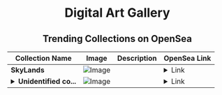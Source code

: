 <div align="center">

# Digital Art Gallery

## Trending Collections on OpenSea

| Collection Name                       | Image                                                                                     | Description                       | OpenSea Link                                                                                          |
|---------------------------------------|-------------------------------------------------------------------------------------------|-----------------------------------|--------------------------------------------------------------------------------------------------------|
| **SkyLands** | ![Image](https://i.seadn.io/s/raw/files/132857dde4c60b51583c58c26809f17d.png?w=500&auto=format?w=200&auto=format) |  | <details><summary>Link</summary>[SkyLands](https://opensea.io/collection/skylands-3)</details> |
| **<details><summary>Unidentified co...</summary>Unidentified contract 0497b925-dfd1-41ea-af01-5a87c3e8cce4</details>** | ![Image](https://i.seadn.io/s/raw/files/017a61ef6fc52ccb267bda798d7334ea.png?w=500&auto=format?w=200&auto=format) |  | <details><summary>Link</summary>[Unidentified contract 0497b925-dfd1-41ea-af01-5a87c3e8cce4](https://opensea.io/collection/unidentified-contract-0497b925-dfd1-41ea-af01-5a87)</details> |

</div>